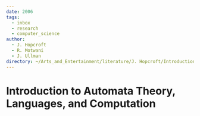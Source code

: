 ```yaml
---
date: 2006
tags:
  - inbox
  - research
  - computer_science
author:
  - J. Hopcroft
  - R. Motwani
  - J. Ullman
directory: ~/Arts_and_Entertainment/literature/J. Hopcroft/Introduction to Automata Theory, Languages, and Computation (2380)/
---
```


# Introduction to Automata Theory, Languages, and Computation

